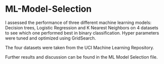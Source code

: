 # ML-Model-Selection
I assessed the performance of three different machine learning models: Decision trees, Logistic Regression and K Nearest Neighbors on 4 datasets to see which one performed best in binary classification. Hyper parameters were tuned and optimized using GridSearch.

The four datasets were taken from the UCI Machine Learning Repository.

Further results and discussion can be found in the ML Model Selection file. 
